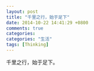 ```yaml
---
layout: post
title: "千里之行，始于足下"
date: 2014-10-22 14:41:29 +0800
comments: true
categories: 
categories: "生活"
tags: [Thinking]
---
```

千里之行，始于足下。

